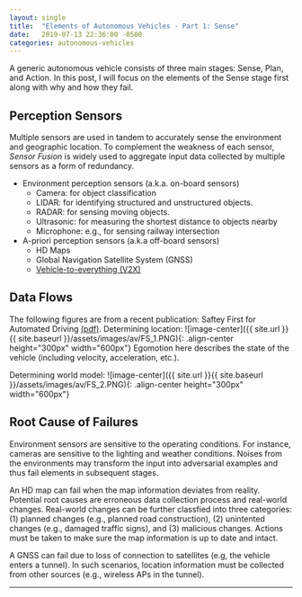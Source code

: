 ```yaml
---
layout: single
title:  "Elements of Autonomous Vehicles - Part 1: Sense"
date:   2019-07-13 22:36:00 -0500
categories: autonomous-vehicles
---
```


A generic autonomous vehicle consists of three main stages: Sense, Plan, and Action.
In this post, I will focus on the elements of the Sense stage first along with why and how they fail.

## Perception Sensors
Multiple sensors are used in tandem to accurately sense the environment and geographic location.
To complement the weakness of each sensor, *Sensor Fusion* is widely used to aggregate input data collected by multiple sensors as a form of redundancy.

- Environment perception sensors (a.k.a. on-board sensors)
    - Camera: for object classification
    - LIDAR: for identifying structured and unstructured objects.
    - RADAR: for sensing moving objects.
    - Ultrasonic: for measuring the shortest distance to objects nearby 
    - Microphone: e.g., for sensing railway intersection
- A-priori perception sensors (a.k.a off-board sensors)
    - HD Maps
    - Global Navigation Satellite System (GNSS)
    - [Vehicle-to-everything (V2X)][v2x]


## Data Flows
The following figures are from a recent publication: Saftey First for Automated Driving [(pdf)][intel-safety].
Determining location:
![image-center]({{ site.url }}{{ site.baseurl }}/assets/images/av/FS_1.PNG){: .align-center height="300px" width="600px"}
Egomotion here describes the state of the vehicle (including velocity, acceleration, etc.).

Determining world model:
![image-center]({{ site.url }}{{ site.baseurl }}/assets/images/av/FS_2.PNG){: .align-center height="300px" width="600px"}



## Root Cause of Failures
Environment sensors are sensitive to the operating conditions. For instance, cameras are sensitive to the lighting and weather conditions.
Noises from the environments may transform the input into adversarial examples and thus fail elements in subsequent stages.

An HD map can fail when the map information deviates from reality. 
Potential root causes are erroneous data collection process and real-world changes.
Real-world changes can be further classfied into three categories: 
(1) planned changes (e.g., planned road construction),
(2) unintented changes (e.g., damaged traffic signs),
and (3) malicious changes.
Actions must be taken to make sure the map information is up to date and intact.

A GNSS can fail due to loss of connection to satellites (e.g, the vehicle enters a tunnel).
In such scenarios, location information must be collected from other sources (e.g., wireless APs in the tunnel).

--------------------------------------
[intel-safety]: https://newsroom.intel.com/wp-content/uploads/sites/11/2019/07/Intel-Safety-First-for-Automated-Driving.pdf
[drive-fi]: https://saurabhjha1.github.io/resources/DSN2019.pdf
[v2x]: https://en.wikipedia.org/wiki/Vehicle-to-everything
